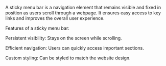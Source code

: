 A sticky menu bar is a navigation element that remains visible and fixed in position as users scroll through a webpage. 
It ensures easy access to key links and improves the overall user experience.

Features of a sticky menu bar:

Persistent visibility: Stays on the screen while scrolling.

Efficient navigation: Users can quickly access important sections.

Custom styling: Can be styled to match the website design.
